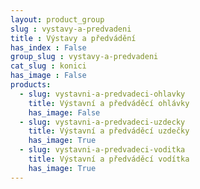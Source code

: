 ```yaml
---
layout: product_group
slug : vystavy-a-predvadeni
title : Výstavy a předvádění
has_index : False
group_slug : vystavy-a-predvadeni
cat_slug : konici
has_image : False
products:
  - slug: vystavni-a-predvadeci-ohlavky
    title: Výstavní a předváděcí ohlávky
    has_image: False
  - slug: vystavni-a-predvadeci-uzdecky
    title: Výstavní a předváděcí uzdečky
    has_image: True
  - slug: vystavni-a-predvadeci-voditka
    title: Výstavní a předváděcí vodítka
    has_image: True
---
```


